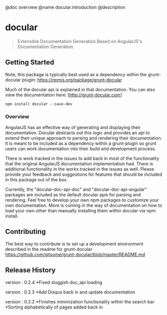 @doc overview
@name docular.introduction
@description

# docular

> Extensible Documentation Generation Based on AngularJS's Documentation Generation

## Getting Started

Note, this package is typically best used as a dependency within the grunt-docular plugin:
https://npmjs.org/package/grunt-docular

Much of the docular api is explained in that documentation. You can also view the documentation here:
[http://grunt-docular.com]


```shell
npm install docular --save-dev
```

### Overview
AngularJS has an effective way of generating and displaying their documentation. Docular abstracts out this logic and provides an api to extend their unique approach to parsing and rendering their documentation. It is meant to be included as a dependency within a grunt-plugin so grunt users can work documentation into their build and development process.

There is work tracked in the issues to add back in most of the functionality that the original AngularJS documentation implementation had. There is additional functionality in the works tracked in the issues as well. Please provide your feedback and suggestions for features that should be included in this package out of the box.

Currently, the "docular-doc-api-doc" and "docular-doc-api-angular" packages are included as the default docular apis for parsing and rendering. Feel free to develop your own npm packages to customize your own documentation. More is coming in the way of documentation on how to load your own other than manually installing them within docular via npm install.

## Contributing
The best way to contribute is to set up a development environment described in the readme for grunt-docular
https://github.com/gitsome/grunt-docular/blob/master/README.md

## Release History
version : 0.2.4
*Fixed sluggish doc_api loading

version : 0.2.3
*Add Disqus back in and update documentation

version : 0.2.2
*Finishes minimization functionality within the search bar
*Sorting alphabetically of pages added back in

